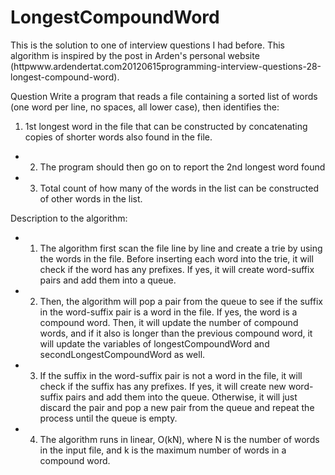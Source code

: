 LongestCompoundWord
===================

This is the solution to one of interview questions I had before. This algorithm is inspired by the post in Arden's personal website (httpwww.ardendertat.com20120615programming-interview-questions-28-longest-compound-word).

Question Write a program that reads a file containing a sorted list of words (one word per line, no spaces, all lower case), then identifies the:
1. 1st longest word in the file that can be constructed by concatenating copies of shorter words also found in the file. 
- 2. The program should then go on to report the 2nd longest word found 
- 3. Total count of how many of the words in the list can be constructed of other words in the list.

Description to the algorithm: 
- 1. The algorithm first scan the file line by line and create a trie by using the words in the file. Before inserting each word into the trie, it will check if the word has any prefixes. If yes, it will create word-suffix pairs and add them into a queue. 
- 2. Then, the algorithm will pop a pair from the queue to see if the suffix in the word-suffix pair is a word in the file. If yes, the word is a compound word. Then, it will update the number of compound words, and if it also is longer than the previous compound word, it will update the variables of longestCompoundWord and secondLongestCompoundWord as well. 
- 3. If the suffix in the word-suffix pair is not a word in the file, it will check if the suffix has any prefixes. If yes, it will create new word-suffix pairs and add them into the queue. Otherwise, it will just discard the pair and pop a new pair from the queue and repeat the process until the queue is empty. 
- 4. The algorithm runs in linear, O(kN), where N is the number of words in the input file, and k is the maximum number of words in a compound word.
